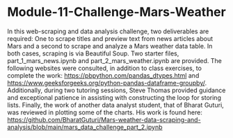 # Module-11-Challenge-Mars-Weather
In this web-scraping and data analysis challenge, two deliverables are required: One to scrape titles and preview text from news articles about Mars and a second to scrape and analyze a Mars weather data table.
In both cases, scraping is via Beautiful Soup. Two starter files, part_1_mars_news.ipynb and part_2_mars_weather.ipynb are provided.
The following websites were consulted, in addition to class exercises, to complete the work: https://pbpython.com/pandas_dtypes.html and https://www.geeksforgeeks.org/python-pandas-dataframe-groupby/. Additionally, during two tutoring sessions, Steve Thomas provided guidance and exceptional patience in assisting with constructing the loop for storing lists.
Finally, the work of another data analyst student, that of Bharat Guturi, was reviewed in plotting some of the charts. His work is found here: 
https://github.com/BharatGuturi/Mars-weather-data-scraping-and-analysis/blob/main/mars_data_challenge_part_2.ipynb
